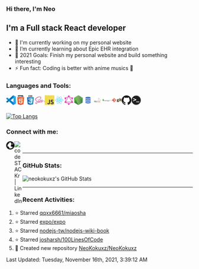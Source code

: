 ### Hi there, I'm Neo 

## I'm a Full stack React developer
- 🔭  I'm currently working on my personal website
- 🌱  I’m currently learning about Epic EHR integration 
- 🥅  2021 Goals: Finish my personal website and build something interesting
- ⚡  Fun fact:  Coding is better with anime musics 🤣

### Languages and Tools:

<img align="left" alt="Visual Studio Code" width="26px" src="https://raw.githubusercontent.com/github/explore/80688e429a7d4ef2fca1e82350fe8e3517d3494d/topics/visual-studio-code/visual-studio-code.png" />
<img align="left" alt="HTML5" width="26px" src="https://raw.githubusercontent.com/github/explore/80688e429a7d4ef2fca1e82350fe8e3517d3494d/topics/html/html.png" /> 
<img align="left" alt="CSS3" width="26px" src="https://raw.githubusercontent.com/github/explore/80688e429a7d4ef2fca1e82350fe8e3517d3494d/topics/css/css.png" />
<img align="left" alt="Sass" width="26px" src="https://raw.githubusercontent.com/github/explore/80688e429a7d4ef2fca1e82350fe8e3517d3494d/topics/sass/sass.png" />
<img align="left" alt="JavaScript" width="26px" src="https://raw.githubusercontent.com/github/explore/80688e429a7d4ef2fca1e82350fe8e3517d3494d/topics/javascript/javascript.png" />
<img align="left" alt="React" width="26px" src="https://raw.githubusercontent.com/github/explore/80688e429a7d4ef2fca1e82350fe8e3517d3494d/topics/react/react.png" />
<img align="left" alt="GraphQL" width="26px" src="https://raw.githubusercontent.com/github/explore/80688e429a7d4ef2fca1e82350fe8e3517d3494d/topics/graphql/graphql.png" />
<img align="left" alt="Node.js" width="26px" src="https://raw.githubusercontent.com/github/explore/80688e429a7d4ef2fca1e82350fe8e3517d3494d/topics/nodejs/nodejs.png" />
<img align="left" alt="SQL" width="26px" src="https://raw.githubusercontent.com/github/explore/80688e429a7d4ef2fca1e82350fe8e3517d3494d/topics/sql/sql.png" />
<img align="left" alt="MySQL" width="26px" src="https://raw.githubusercontent.com/github/explore/80688e429a7d4ef2fca1e82350fe8e3517d3494d/topics/mysql/mysql.png" />
<img align="left" alt="MongoDB" width="26px" src="https://raw.githubusercontent.com/github/explore/80688e429a7d4ef2fca1e82350fe8e3517d3494d/topics/mongodb/mongodb.png" />
<img align="left" alt="Git" width="26px" src="https://raw.githubusercontent.com/github/explore/80688e429a7d4ef2fca1e82350fe8e3517d3494d/topics/git/git.png" />
<img align="left" alt="GitHub" width="26px" src="https://raw.githubusercontent.com/github/explore/78df643247d429f6cc873026c0622819ad797942/topics/github/github.png" />
<img align="left" alt="Terminal" width="26px" src="https://raw.githubusercontent.com/github/explore/80688e429a7d4ef2fca1e82350fe8e3517d3494d/topics/terminal/terminal.png" />
<br />
<br />

 [![Top Langs](https://github-readme-stats-neokokuxz.vercel.app/api/top-langs/?username=neokokuxz&hide=html,tsql)](https://github.com/anuraghazra/github-readme-stats)
<br />

### Connect with me:

[<img align="left" alt="codeSTACKr.com" width="22px" src="https://raw.githubusercontent.com/iconic/open-iconic/master/svg/globe.svg" />][website]
[<img align="left" alt="codeSTACKr | LinkedIn" width="22px" src="https://cdn.jsdelivr.net/npm/simple-icons@v3/icons/linkedin.svg" />][linkedin]

<br />

---

### GitHub Stats:

 <img alt="neokokuxz's GitHub Stats" src="https://github-readme-stats-m5glovbw8-neokokuxz.vercel.app/api?username=neokokuxz&show_icons=true&hide_border=true&count_private=true" /> <br />

--- 

### Recent Activities:
<!--RECENT_ACTIVITY:start-->
1. ⭐ Starred [qqxx6661/miaosha](https://github.com/qqxx6661/miaosha)
2. ⭐ Starred [expo/expo](https://github.com/expo/expo)
3. ⭐ Starred [nodejs-tw/nodejs-wiki-book](https://github.com/nodejs-tw/nodejs-wiki-book)
4. ⭐ Starred [josharsh/100LinesOfCode](https://github.com/josharsh/100LinesOfCode)
5. 📔 Created new repository [NeoKokuxz/NeoKokuxz](https://github.com/NeoKokuxz/NeoKokuxz)
<!--RECENT_ACTIVITY:end-->

<!--RECENT_ACTIVITY:last_update-->
Last Updated: Tuesday, November 16th, 2021, 3:39:12 AM
<!--RECENT_ACTIVITY:last_update_end-->

[website]: https://neochen.dev
[linkedin]: https://www.linkedin.com/in/neo-chen-b79a9a17b/
[webdevplaylist]: https://www.youtube.com/playlist?list=PLkwxH9e_vrAJ0WbEsFA9W3I1W-g_BTsbt
[jsplaylist]: https://www.youtube.com/playlist?list=PLkwxH9e_vrALRJKu7wfXby3MKeflhTu6B
[cssplaylist]: https://www.youtube.com/playlist?list=PLkwxH9e_vrALSdvZuEh6gqQdmDoDIoqz4
[reactplaylist]: https://www.youtube.com/playlist?list=PLkwxH9e_vrAK4TdffpxKY3QGyHCpxFcQ0
